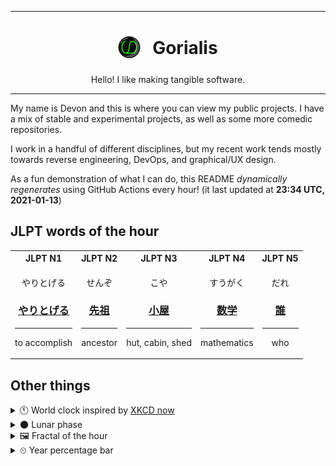 ***

<h1 align="center">
<sub>
    <img src="readme/resources/avatar.png" height="36">
</sub>
&nbsp;
Gorialis
</h1>
<p align="center">
Hello! I like making tangible software.
</p>

***

My name is Devon and this is where you can view my public projects. I have a mix of stable and experimental projects, as well as some more comedic repositories.

I work in a handful of different disciplines, but my recent work tends mostly towards reverse engineering, DevOps, and graphical/UX design.

As a fun demonstration of what I can do, this README *dynamically regenerates* using GitHub Actions every hour! (it last updated at **23:34 UTC, 2021-01-13**)

<h2>JLPT words of the hour</h2>
<table>
    <tr>
        <th>JLPT N1</th>
        <th>JLPT N2</th>
        <th>JLPT N3</th>
        <th>JLPT N4</th>
        <th>JLPT N5</th>
    </tr>
    <tr>
        <td>
            <p align="center">やりとげる</p>
            <h3 align="center"><b><a href="https://jisho.org/search/%E3%82%84%E3%82%8A%E3%81%A8%E3%81%92%E3%82%8B">やりとげる</a></b></h3>
            <hr>
            <p align="center">to accomplish</p>
        </td>
        <td>
            <p align="center">せんぞ</p>
            <h3 align="center"><b><a href="https://jisho.org/search/%E5%85%88%E7%A5%96">先祖</a></b></h3>
            <hr>
            <p align="center">ancestor</p>
        </td>
        <td>
            <p align="center">こや</p>
            <h3 align="center"><b><a href="https://jisho.org/search/%E5%B0%8F%E5%B1%8B">小屋</a></b></h3>
            <hr>
            <p align="center">hut,<wbr> cabin,<wbr> shed</p>
        </td>
        <td>
            <p align="center">すうがく</p>
            <h3 align="center"><b><a href="https://jisho.org/search/%E6%95%B0%E5%AD%A6">数学</a></b></h3>
            <hr>
            <p align="center">mathematics</p>
        </td>
        <td>
            <p align="center">だれ</p>
            <h3 align="center"><b><a href="https://jisho.org/search/%E8%AA%B0">誰</a></b></h3>
            <hr>
            <p align="center">who</p>
        </td>
    </tr>
</table>

<h2>Other things</h2>
<details>
<summary>🕚  World clock inspired by <a href="https://xkcd.com/now">XKCD now</a></summary>

> <img src="generated/now.png" width="512">

</details>
<details>
<summary>🌑 Lunar phase</summary>

The moon is approximately 4.66% through its phase (New Moon).

</details>
<details>
<summary>&#x1f5bc; Fractal of the hour</summary>

> <img src="generated/fractal.png" width="512">

</details>
<details>
<summary>&#x23f2; Year percentage bar</summary>
<pre><code>2021 [▁▁▁▁▁▁▁▁▁▁▁▁▁▁▁▁▁▁▁▁] 3.56%</code></pre>
</details>

